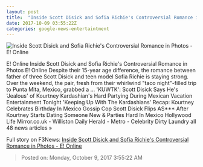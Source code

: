 ```yaml
---
layout: post
title:  "Inside Scott Disick and Sofia Richie's Controversial Romance in Photos - E! Online"
date: 2017-10-09 03:55:22Z
categories: google-news-entertaintment
---
```


![Inside Scott Disick and Sofia Richie's Controversial Romance in Photos - E! Online](http://akns-images.eonline.com/eol_images/Entire_Site/201798/rs_600x600-171008133152-600.scott-disick-sofia-richie-coffee.ct.100817.jpg?downsize=450:*&crop=450:350;left,top)

E! Online Inside Scott Disick and Sofia Richie's Controversial Romance in Photos E! Online Despite their 15-year age difference, the romance between father of three Scott Disick and teen model Sofia Richie is staying strong. Over the weekend, the pair, fresh from their whirlwind "taco night"-filled trip to Punta Mita, Mexico, grabbed a ... 'KUWTK': Scott Disick Says He's 'Jealous' of Kourtney Kardashian's Hard Partying During Mexican Vacation Entertainment Tonight 'Keeping Up With The Kardashians' Recap: Kourtney Celebrates Birthday In Mexico Gossip Cop Scott Disick Flips AS*** After Kourtney Starts Dating Someone New & Parties Hard In Mexico Hollywood Life Mirror.co.uk - Williston Daily Herald - Metro - Celebrity Dirty Laundry all 48 news articles »


Full story on F3News: [Inside Scott Disick and Sofia Richie's Controversial Romance in Photos - E! Online](http://www.f3nws.com/n/SM2fqF)

> Posted on: Monday, October 9, 2017 3:55:22 AM

